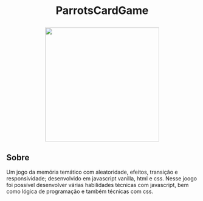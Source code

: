 # <p align="center">ParrotsCardGame</p> 

<div  align="center" > <img src = "https://user-images.githubusercontent.com/83621608/197355188-db333c53-3594-4713-aca2-a5c4c295ea41.png"
align="center" width = 300px /> </div>



## Sobre 
Um jogo da memória temático com aleatoridade, efeitos, transição e responsividade; desenvolvido em javascript vanilla, html e css. Nesse joogo foi possível desenvolver várias habilidades técnicas com javascript, bem como lógica de programação e também técnicas com css. 
